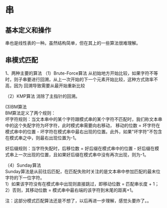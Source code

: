 # 串

## 基本定义和操作
串也是线性表的一种。虽然结构简单，但在其上的一些算法很难理解。

## 串模式匹配
1、两种主要的算法
（1）Brute-Force算法
从初始地方开始比较，如果字符不等时，则子串要进行回溯，从上一次开始的下一个元素开始比较，这种方式效率不高，因为
回溯导致需要从最开始重新比较

（2）KMP算法
消除了主指针的回溯。

(3)BM算法  
BM算法定义了两个规则：  
坏字符规则：当文本串中的某个字符跟模式串的某个字符不匹配时，我们称文本串中的这个失配字符为坏字符，此时模式串需要向右移动，
移动的位数 = 坏字符在模式串中的位置 - 坏字符在模式串中最右出现的位置。此外，如果"坏字符"不包含在模式串之中，则最右出现位置为-1。  

好后缀规则：当字符失配时，后移位数 = 好后缀在模式串中的位置 - 好后缀在模式串上一次出现的位置，且如果好后缀在模式串中没有再次出现，则为-1。

（4）Sunday算法  
Sunday算法是从前往后匹配，在匹配失败时关注的是文本串中参加匹配的最末位字符的下一位字符。  
1）如果该字符没有在模式串中出现则直接跳过，即移动位数 = 匹配串长度 + 1；  
2）否则，其移动位数 = 模式串中最右端的该字符到末尾的距离+1。

注：这部分模式匹配算法还是不想了，以后再进一步理解，感觉头要炸了。。

